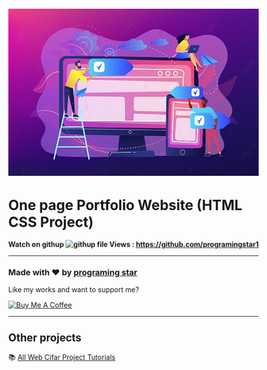 ![Watch Now](./img/Design.jpg)
# One page Portfolio Website (HTML CSS Project)
**Watch on githup ![githup file Views](https://github.com/programingstar1) : https://github.com/programingstar1**

---

### Made with ❤️ by [programing star](https://github.com/programingstar1)

Like my works and want to support me?

<a href="https://github.com/programingstar1" target="_blank"><img src="https://cdn.buymeacoffee.com/buttons/v2/default-blue.png" alt="Buy Me A Coffee" style="height: 45px !important;width: 162.75px !important;" ></a>

---

## Other projects

📚 [All Web Cifar Project Tutorials](https://github.com/programingstar1)
  


